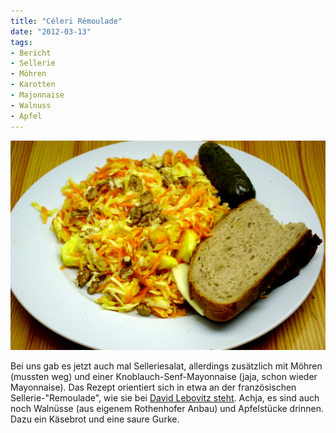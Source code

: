 ```yaml
---
title: "Céleri Rémoulade"
date: "2012-03-13" 
tags:
- Bericht
- Sellerie
- Möhren
- Karotten
- Majonnaise
- Walnuss
- Apfel
---
```


[![](images/imgp8691.jpg "Selleriesalat")](http://apfeleimer.wordpress.com/2012/03/13/celeri-remoulade/imgp8691/)

Bei uns gab es jetzt auch mal Selleriesalat, allerdings zusätzlich mit Möhren (mussten weg) und einer Knoblauch-Senf-Mayonnaise (jaja, schon wieder Mayonnaise). Das Rezept orientiert sich in etwa an der französischen Sellerie-"Remoulade", wie sie bei [David Lebovitz steht](http://www.davidlebovitz.com/2010/04/celery-root-remoulade-celeri-rem/). Achja, es sind auch noch Walnüsse (aus eigenem Rothenhofer Anbau) und Apfelstücke drinnen. Dazu ein Käsebrot und eine saure Gurke.
